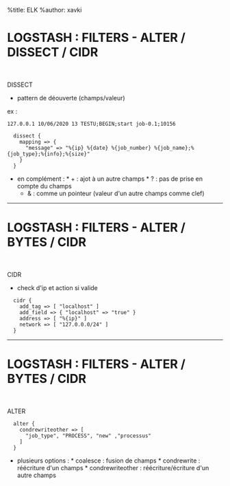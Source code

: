 %title: ELK
%author: xavki


# LOGSTASH : FILTERS - ALTER / DISSECT / CIDR 


<br>


DISSECT

* pattern de déouverte (champs/valeur)

ex : 

```
127.0.0.1 10/06/2020 13 TESTU;BEGIN;start job-0.1;10156
```

```
  dissect {
    mapping => {
      "message" => "%{ip} %{date} %{job_number} %{job_name};%{job_type};%{info};%{size}"
    }
  }
```

* en complément :
		* \+ : ajot à un autre champs
		* \? : pas de prise en compte du champs
    * \& : comme un pointeur (valeur d'un autre champs comme clef)

---------------------------------------------------------------------------------------------------

# LOGSTASH : FILTERS - ALTER / BYTES / CIDR 


<br>


CIDR

* check d'ip et action si valide

```
  cidr {
    add_tag => [ "localhost" ]
    add_field => { "localhost" => "true" }
    address => [ "%{ip}" ]
    network => [ "127.0.0.0/24" ]
  }
```

---------------------------------------------------------------------------------------------------

# LOGSTASH : FILTERS - ALTER / BYTES / CIDR 


<br>


ALTER

```
  alter {
    condrewriteother => [
      "job_type", "PROCESS", "new" ,"processus"
    ]
  }
```

* plusieurs options :
		* coalesce : fusion de champs
		* condrewrite : réécriture d'un champs
		* condrewriteother : réécriture/écriture d'un autre champs
